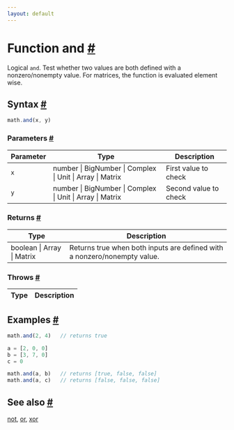 ```yaml
---
layout: default
---
```


<!-- Note: This file is automatically generated from source code comments. Changes made in this file will be overridden. -->

<h1 id="function-and">Function and <a href="#function-and" title="Permalink">#</a></h1>

Logical `and`. Test whether two values are both defined with a nonzero/nonempty value.
For matrices, the function is evaluated element wise.


<h2 id="syntax">Syntax <a href="#syntax" title="Permalink">#</a></h2>

```js
math.and(x, y)
```

<h3 id="parameters">Parameters <a href="#parameters" title="Permalink">#</a></h3>

Parameter | Type | Description
--------- | ---- | -----------
`x` | number &#124; BigNumber &#124; Complex &#124; Unit &#124; Array &#124; Matrix | First value to check
`y` | number &#124; BigNumber &#124; Complex &#124; Unit &#124; Array &#124; Matrix | Second value to check

<h3 id="returns">Returns <a href="#returns" title="Permalink">#</a></h3>

Type | Description
---- | -----------
boolean &#124; Array &#124; Matrix |  Returns true when both inputs are defined with a nonzero/nonempty value.


<h3 id="throws">Throws <a href="#throws" title="Permalink">#</a></h3>

Type | Description
---- | -----------


<h2 id="examples">Examples <a href="#examples" title="Permalink">#</a></h2>

```js
math.and(2, 4)   // returns true

a = [2, 0, 0]
b = [3, 7, 0]
c = 0

math.and(a, b)   // returns [true, false, false]
math.and(a, c)   // returns [false, false, false]
```


<h2 id="see-also">See also <a href="#see-also" title="Permalink">#</a></h2>

[not](not.html),
[or](or.html),
[xor](xor.html)
